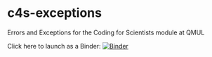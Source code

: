 # c4s-exceptions

Errors and Exceptions for the Coding for Scientists module at QMUL

Click here to launch as a Binder: [![Binder](https://mybinder.org/badge_logo.svg)](https://mybinder.org/v2/gh/fsmeraldi/c4s-exceptions/main)
